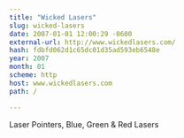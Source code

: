 ```yaml
---
title: "Wicked Lasers"
slug: wicked-lasers
date: 2007-01-01 12:00:29 -0600
external-url: http://www.wickedlasers.com/
hash: fdbfd062d1c65dc01d35ad593eb6548e
year: 2007
month: 01
scheme: http
host: www.wickedlasers.com
path: /

---
```


Laser Pointers, Blue, Green & Red Lasers
